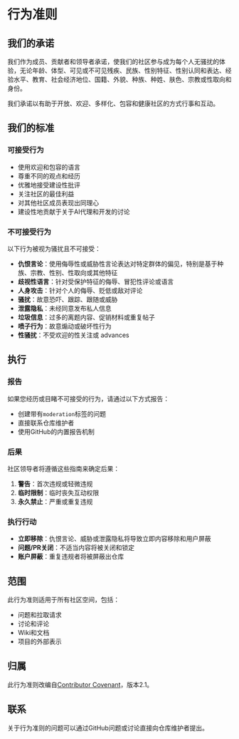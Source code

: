 # 行为准则

## 我们的承诺

我们作为成员、贡献者和领导者承诺，使我们的社区参与成为每个人无骚扰的体验，无论年龄、体型、可见或不可见残疾、民族、性别特征、性别认同和表达、经验水平、教育、社会经济地位、国籍、外貌、种族、种姓、肤色、宗教或性取向和身份。

我们承诺以有助于开放、欢迎、多样化、包容和健康社区的方式行事和互动。

## 我们的标准

### 可接受行为

- 使用欢迎和包容的语言
- 尊重不同的观点和经历
- 优雅地接受建设性批评
- 关注社区的最佳利益
- 对其他社区成员表现出同理心
- 建设性地贡献于关于AI代理和开发的讨论

### 不可接受行为

以下行为被视为骚扰且不可接受：

- **仇恨言论**：使用侮辱性或威胁性言论表达对特定群体的偏见，特别是基于种族、宗教、性别、性取向或其他特征
- **歧视性语言**：针对受保护特征的侮辱、冒犯性评论或语言
- **人身攻击**：针对个人的侮辱、贬低或敌对评论
- **骚扰**：故意恐吓、跟踪、跟随或威胁
- **泄露隐私**：未经同意发布私人信息
- **垃圾信息**：过多的离题内容、促销材料或重复帖子
- **喷子行为**：故意煽动或破坏性行为
- **性骚扰**：不受欢迎的性关注或 advances

## 执行

### 报告

如果您经历或目睹不可接受的行为，请通过以下方式报告：
- 创建带有`moderation`标签的问题
- 直接联系仓库维护者
- 使用GitHub的内置报告机制

### 后果

社区领导者将遵循这些指南来确定后果：

1. **警告**：首次违规或轻微违规
2. **临时限制**：临时丧失互动权限
3. **永久禁止**：严重或重复违规

### 执行行动

- **立即移除**：仇恨言论、威胁或泄露隐私将导致立即内容移除和用户屏蔽
- **问题/PR关闭**：不适当内容将被关闭和锁定
- **账户屏蔽**：重复违规者将被屏蔽出仓库

## 范围

此行为准则适用于所有社区空间，包括：
- 问题和拉取请求
- 讨论和评论
- Wiki和文档
- 项目的外部表示

## 归属

此行为准则改编自[Contributor Covenant](https://www.contributor-covenant.org/)，版本2.1。

## 联系

关于行为准则的问题可以通过GitHub问题或讨论直接向仓库维护者提出。